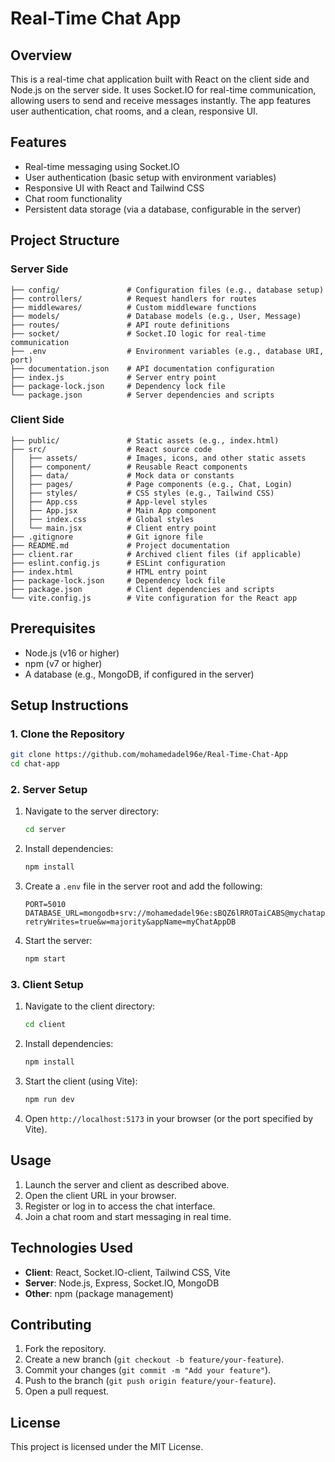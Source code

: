 # Real-Time Chat App

## Overview
This is a real-time chat application built with React on the client side and Node.js on the server side. It uses Socket.IO for real-time communication, allowing users to send and receive messages instantly. The app features user authentication, chat rooms, and a clean, responsive UI.

## Features
- Real-time messaging using Socket.IO
- User authentication (basic setup with environment variables)
- Responsive UI with React and Tailwind CSS
- Chat room functionality
- Persistent data storage (via a database, configurable in the server)

## Project Structure

### Server Side
```
├── config/               # Configuration files (e.g., database setup)
├── controllers/          # Request handlers for routes
├── middlewares/          # Custom middleware functions
├── models/               # Database models (e.g., User, Message)
├── routes/               # API route definitions
├── socket/               # Socket.IO logic for real-time communication
├── .env                  # Environment variables (e.g., database URI, port)
├── documentation.json    # API documentation configuration
├── index.js              # Server entry point
├── package-lock.json     # Dependency lock file
└── package.json          # Server dependencies and scripts
```

### Client Side
```
├── public/               # Static assets (e.g., index.html)
├── src/                  # React source code
│   ├── assets/           # Images, icons, and other static assets
│   ├── component/        # Reusable React components
│   ├── data/             # Mock data or constants
│   ├── pages/            # Page components (e.g., Chat, Login)
│   ├── styles/           # CSS styles (e.g., Tailwind CSS)
│   ├── App.css           # App-level styles
│   ├── App.jsx           # Main App component
│   ├── index.css         # Global styles
│   └── main.jsx          # Client entry point
├── .gitignore            # Git ignore file
├── README.md             # Project documentation
├── client.rar            # Archived client files (if applicable)
├── eslint.config.js      # ESLint configuration
├── index.html            # HTML entry point
├── package-lock.json     # Dependency lock file
├── package.json          # Client dependencies and scripts
└── vite.config.js        # Vite configuration for the React app
```

## Prerequisites
- Node.js (v16 or higher)
- npm (v7 or higher)
- A database (e.g., MongoDB, if configured in the server)

## Setup Instructions

### 1. Clone the Repository
```bash
git clone https://github.com/mohamedadel96e/Real-Time-Chat-App
cd chat-app
```

### 2. Server Setup
1. Navigate to the server directory:
   ```bash
   cd server
   ```
2. Install dependencies:
   ```bash
   npm install
   ```
3. Create a `.env` file in the server root and add the following:
   ```
   PORT=5010
   DATABASE_URL=mongodb+srv://mohamedadel96e:sBQZ6lRROTaiCABS@mychatappdb.jfnf9.mongodb.net/?retryWrites=true&w=majority&appName=myChatAppDB
   ```
4. Start the server:
   ```bash
   npm start
   ```

### 3. Client Setup
1. Navigate to the client directory:
   ```bash
   cd client
   ```
2. Install dependencies:
   ```bash
   npm install
   ```
3. Start the client (using Vite):
   ```bash
   npm run dev
   ```
4. Open `http://localhost:5173` in your browser (or the port specified by Vite).

## Usage
1. Launch the server and client as described above.
2. Open the client URL in your browser.
3. Register or log in to access the chat interface.
4. Join a chat room and start messaging in real time.

## Technologies Used
- **Client**: React, Socket.IO-client, Tailwind CSS, Vite
- **Server**: Node.js, Express, Socket.IO, MongoDB 
- **Other**: npm (package management)


## Contributing
1. Fork the repository.
2. Create a new branch (`git checkout -b feature/your-feature`).
3. Commit your changes (`git commit -m "Add your feature"`).
4. Push to the branch (`git push origin feature/your-feature`).
5. Open a pull request.

## License
This project is licensed under the MIT License.